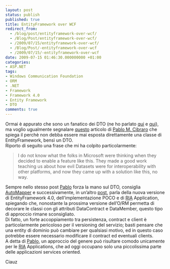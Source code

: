 ```yaml
---
layout: post
status: publish
published: true
title: EntityFramework over WCF
redirect_from: 
  - /blog/post/entityframework-over-wcf/
  - /Blog/Post/entityframework-over-wcf/
  - /2009/07/15/entityframework-over-wcf/
  - /Blog/Post/-entityframework-over-wcf
  - /2009/07/15/-entityframework-over-wcf
date: 2009-07-15 01:46:30.000000000 +01:00
categories:
- ASP.NET
tags:
- Windows Communication Foundation
- ORM
- .NET
- Framework
- Framework 4.0
- Entity Framework
- DTO
comments: true
---
```

<p>Ormai è appurato che sono un fanatico dei DTO (ne ho parlato <a title="Uso dei DTO (Data Transfer Object)" href="http://imperugo.tostring.it/Blog/Post/DTO-IL-e-Reflection-nelle-nostre-applicazioni" target="_blank">qui</a> e <a title="AutoMapper" href="http://imperugo.tostring.it/Blog/Post/DTO-e-AutoMapper" target="_blank">qui</a>), ma voglio ugualmente segnalare <a title="A bad idea to use EF entities over wcf" href="http://weblogs.asp.net/cibrax/archive/2009/06/25/a-bad-idea-ef-entities-over-wcf.aspx" rel="nofollow" target="_blank">questo</a> articolo di <a title="Pablo M. Cibraro" href="http://weblogs.asp.net/cibrax/default.aspx" rel="nofollow" target="_blank">Pablo M. Cibraro</a> che spiega il perchè non debba essere mai esposta direttamente una classe di EntityFramework, bensì un DTO.     <br />Riporto di seguito una frase che mi ha colpito particolarmente:</p>  <blockquote>   <p>I do not know what the folks in Microsoft were thinking when they decided to enable a feature like this. They made a good work teaching us about how evil Datasets were for interoperability with other platforms, and now they came up with a solution like this, no way.</p> </blockquote>  <p>Sempre nello stesso post <a title="Pablo M. Cibraro" href="http://weblogs.asp.net/cibrax/default.aspx" rel="nofollow" target="_blank">Pablo</a> forza la mano sul DTO, consiglia <a href="http://automapper.codeplex.com/" rel="nofollow" target="_blank">AutoMapper</a> e successivamente, in un’altro <a title="A bad idea use EF entities over wcf part II" href="http://weblogs.asp.net/cibrax/archive/2009/07/13/a-bad-idea-ef-entities-over-wcf-part-ii.aspx" rel="nofollow" target="_blank">post</a>, parla della nuova versione di EntityFramework 4.0, dell’implementazione POCO e di <a title="Rich Internet Application" href="http://it.wikipedia.org/wiki/Rich_Internet_application" rel="nofollow" target="_blank">RIA</a> Application, spiegando che, nonostante la prossima versione dell’O/RM permetta di decorare le classi con gli attributi DataContract e DataMember, questo tipo di approccio rimane sconsigliato.     <br />Di fatto, un forte accoppiamento tra persistenza, contract e client è particolarmente pericoloso per il versioning del servizio; basti pensare che una entity di dominio può cambiare per qualsiasi motivo, ed in questo caso potrebbe essere necessario modificare il contract ed eventuali clients.     <br />A detta di <a title="Pablo M. Cibraro" href="http://weblogs.asp.net/cibrax/default.aspx" rel="nofollow" target="_blank">Pablo</a>, un approccio del genere può risultare comodo unicamente per le <a title="Rich Internet Application" href="http://it.wikipedia.org/wiki/Rich_Internet_application" rel="nofollow" target="_blank">RIA</a> Applications, che ad oggi occupano solo una piccolissima parte delle applicazioni services oriented.</p>  <p>Ciauz</p>
